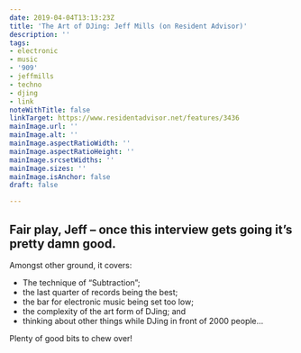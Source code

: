 ```yaml
---
date: 2019-04-04T13:13:23Z
title: 'The Art of DJing: Jeff Mills (on Resident Advisor)'
description: ''
tags:
- electronic
- music
- '909'
- jeffmills
- techno
- djing
- link
noteWithTitle: false
linkTarget: https://www.residentadvisor.net/features/3436
mainImage.url: ''
mainImage.alt: ''
mainImage.aspectRatioWidth: ''
mainImage.aspectRatioHeight: ''
mainImage.srcsetWidths: ''
mainImage.sizes: ''
mainImage.isAnchor: false
draft: false

---
```

Fair play, Jeff – once this interview gets going it’s pretty damn good.
---

Amongst other ground, it covers:

* The technique of “Subtraction”;
* the last quarter of records being the best;
* the bar for electronic music being set too low;
* the complexity of the art form of DJing; and
* thinking about other things while DJing in front of 2000 people…

Plenty of good bits to chew over!